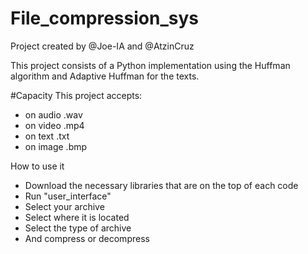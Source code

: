 # File_compression_sys

Project created by
@Joe-IA and @AtzinCruz

This project consists of a Python implementation using the Huffman algorithm and Adaptive Huffman for the texts.


#Capacity
This project accepts:
- on audio .wav
- on video .mp4
- on text .txt
- on image .bmp

How to use it
-  Download the necessary libraries that are on the top of each code
- Run "user_interface"
- Select your archive 
- Select where it is located
- Select the type of archive
- And compress or decompress
